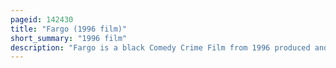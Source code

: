 ```yaml
---
pageid: 142430
title: "Fargo (1996 film)"
short_summary: "1996 film"
description: "Fargo is a black Comedy Crime Film from 1996 produced and directed by Joel and Ethan Coen. Frances mcdormand Stars as pregnant Minnesota Police Chief Marge Gunderson who is investigating a triple Homicide that takes Place after a desperate Car Dealer hires two Criminals to kidnap his Wife in Order to extort. The Movie was an american and british Co-Production."
---
```


